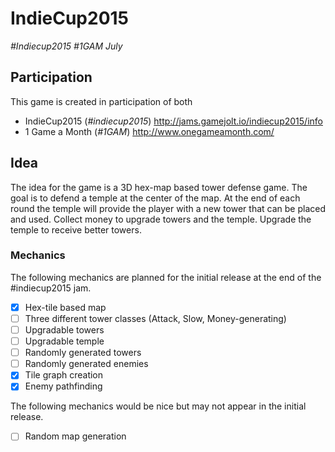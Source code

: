 # IndieCup2015
_#Indiecup2015 #1GAM July_

## Participation
This game is created in participation of both
+ IndieCup2015 (_#indiecup2015_) http://jams.gamejolt.io/indiecup2015/info
+ 1 Game a Month (_#1GAM_) http://www.onegameamonth.com/

## Idea 
The idea for the game is a 3D hex-map based tower defense game. The goal is to defend a temple at the center of the map. At the end of each round the temple will provide the player with a new tower that can be placed and used. Collect money to upgrade towers and the temple. Upgrade the temple to receive better towers.

### Mechanics
The following mechanics are planned for the initial release at the end of the #indiecup2015 jam.
- [x] Hex-tile based map
- [ ] Three different tower classes (Attack, Slow, Money-generating)
- [ ] Upgradable towers
- [ ] Upgradable temple
- [ ] Randomly generated towers
- [ ] Randomly generated enemies
- [x] Tile graph creation 
- [x] Enemy pathfinding

The following mechanics would be nice but may not appear in the initial release.
- [ ] Random map generation



